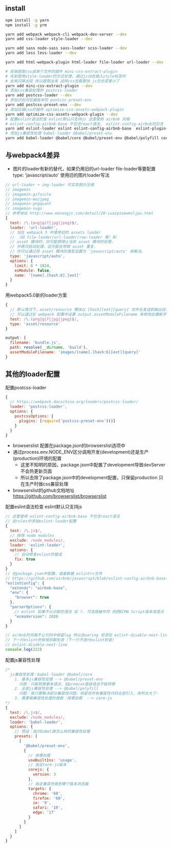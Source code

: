 <!--
 * @Author: mrzou
 * @Date: 2021-07-31 20:20:32
 * @LastEditors: mrzou
 * @LastEditTime: 2021-08-01 20:20:06
 * @Description: file content
-->
## install
```bash
npm install -g yarn
npm install -g yrm

yarn add webpack webpack-cli webpack-dev-server --dev
yarn add css-loader style-loader --dev

yarn add sass node-sass sass-loader scss-loader --dev
yarn add less less-loader --dev

yarn add html-webpack-plugin html-loader file-loader url-loader --dev

# 安装提取css成单个文件的插件 mini-css-extract-plugin
# 先前使用style-loader的方式处理，通过js动态插入style标签时 
# 会有闪屏出现 所以提取出来 这样css加载更快 js包也变更小了
yarn add mini-css-extract-plugin --dev
# 添加css兼容处理的 postcss-loader
yarn add postcss-loader --dev
# 添加识别浏览器版本的 postcss-preset-env
yarn add postcss-preset-env --dev
# 添加压缩css的插件 optimize-css-assets-webpack-plugin
yarn add optimize-css-assets-webpack-plugin --dev
# 配置eslint语法检查 eslint默认只支持js 这里使用 airbnb 风格
# eslint-config-airbnb-base 不包含react语法， eslint-config-airbnb则包含
yarn add eslint-loader eslint eslint-config-airbnb-base  eslint-plugin-import --dev
# 添加js兼容性处理 babel-loader @babel/preset-env
yarn add babel-loader @babel/core @babel/preset-env @babel/polyfill core-js --dev
```
## 与webpack4差异
- 图片的loader有新的替代，如果仍用旧的url-loader file-loader等要配置 type: 'javascript/auto'
使用旧的图片loader写法
```js
// url-loader + img-loader 可实现图片压缩
// imagemin
// imagemin-gifsicle
// imagemin-mozjpeg
// imagemin-pngquant
// imagemin-svgo
// 参考地址 http://www.manongjc.com/detail/20-iuazpioewmsljpu.html
{
  test: /\.(png|gif|jpg|jpeg)$/,
  loader: 'url-loader',
  // 当在 webpack 5 中使用旧的 assets loader
  // （如 file-loader/url-loader/raw-loader 等）和
  // asset 模块时，你可能想停止当前 asset 模块的处理，
  // 并再次启动处理，这可能会导致 asset 重复，
  // 你可以通过将 asset 模块的类型设置为 'javascript/auto' 来解决。
  type: 'javascript/auto',
  options: {
    limit: 8 * 1024,
    esModule: false,
    name: '[name].[hash:6].[ext]'
  }
}
```
用webpack5.0新的loader方案
```js
{
  // 默认情况下，asset/resource 模块以 [hash][ext][query] 文件名发送到输出目录。
  // 可以通过在 webpack 配置中设置 output.assetModuleFilename 来修改此模板字符串：
  test: /\.(png|gif|jpg|jpeg)$/,
  type: 'asset/resource'
}

output: {
  filename: 'bundle.js',
  path: resolve(__dirname, 'build'),
  assetModuleFilename: 'images/[name].[hash:6][ext][query]'
}
```

## 其他的loader配置
配置postcss-loader
```js
{
  // https://webpack.docschina.org/loaders/postcss-loader/
  loader: 'postcss-loader',
  options: {
    postcssOptions: {
      plugins: [require('postcss-preset-env')()]
    }
  }
}
```
- browserslist 配置在package.json的browserslist选项中 
- 通过process.env.NODE_ENV区分调用开发(development)还是生产(production)环境的配置
  - 这里不知明的原因，package.json中配置了development导致devServer不会热更新页面
  - 所以去除了package.json中的development配置，只保留production 只在生产时做css兼容处理
- browserslist的github文档地址 https://github.com/browserslist/browserslist

配置eslint语法检查 eslint默认只支持js
```js
// 这里使用 eslint-config-airbnb-base 不包含react语法
// 在rules中添加eslint-loader配置
{
  test: /\.js$/,
  // 排除 node modules
  exclude: /node_modules/,
  loader: 'eslint-loader',
  options: {
    // 自动修复eslint的错误
    fix: true
  }
}
// 在package.json中配置，或者新建.eslintrc文件
// https://github.com/airbnb/javascript/blob/eslint-config-airbnb-base-v14.2.0/packages/eslint-config-airbnb-base/README.md
"eslintConfig": {
  "extends": "airbnb-base",
  "env": {
    "browser": true
  },
  "parserOptions": {
    // eslint 如果不认识新的语法 如 ?. 可选链操作符 则把ECMA Script版本改高点
    "ecmaVersion": 2020
  }
}

// airbnb的风格不让代码中保留log 所以会waring 但添加 eslint-disable-next-line 后 就不做检查了
// 下一行eslint所有规则都失效（下一行不进行eslint检查）
// eslint-disable-next-line
console.log(222) 
```
配置js兼容性处理
```js
/*
  js兼容性处理：babel-loader @babel/core 
    1. 基本js兼容性处理 --> @babel/preset-env
      问题：只能转换基本语法，如promise高级语法不能转换
    2. 全部js兼容性处理 --> @babel/polyfill  
      问题：我只要解决部分兼容性问题，但是将所有兼容性代码全部引入，体积太大了~
    3. 需要做兼容性处理的就做：按需加载  --> core-js
*/  
{
  test: /\.js$/,
  exclude: /node_modules/,
  loader: 'babel-loader',
  options: {
    // 预设：指示babel做怎么样的兼容性处理
    presets: [
      [
        '@babel/preset-env',
        {
          // 按需加载
          useBuiltIns: 'usage',
          // 指定core-js版本
          corejs: {
            version: 3
          },
          // 指定兼容性做到哪个版本浏览器
          targets: {
            chrome: '60',
            firefox: '60',
            ie: '9',
            safari: '10',
            edge: '17'
          }
        }
      ]
    ]
  }
}
```

